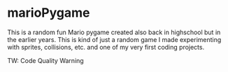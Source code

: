 # marioPygame

This is a random fun Mario pygame created also back in highschool but in the earlier years. This is kind of just a random game I made experimenting
with sprites, collisions, etc. and one of my very first coding projects.

TW: Code Quality Warning
